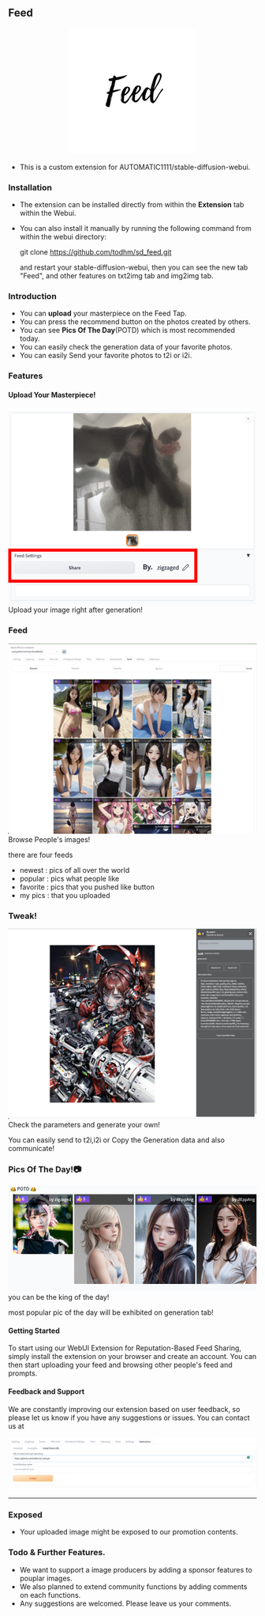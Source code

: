 ## Feed
<p align="center">
 <img  src="assets/feed.png" alt="Filter Images"/>
 </p>

- This is a custom extension for AUTOMATIC1111/stable-diffusion-webui.

### Installation
- The extension can be installed directly from within the **Extension** tab within the Webui.
- You can also install it manually by running the following command from within the webui directory:

  git clone https://github.com/todhm/sd_feed.git

  and restart your stable-diffusion-webui, then you can see the new tab "Feed", and other features on txt2img tab and img2img tab.

### Introduction
- You can **upload** your masterpiece on the Feed Tap. 
- You can press the recommend button on the photos created by others.
- You can see **Pics Of The Day**(POTD) which is most recommended today. 
- You can easily check the generation data of your favorite photos.
- You can easily Send your favorite photos to t2i or i2i.

### Features
#### Upload Your Masterpiece! 
 <img  src="assets/feedsetting1.png" alt="Filter Images"/>
Upload your image right after generation!

### Feed
 <img  src="assets/5ulvww8bblta1.webp" alt="Filter Images"/>
Browse People's images!

there are four feeds
- newest : pics of all over the world
- popular : pics what people like
- favorite : pics that you pushed like button
- my pics : that you uploaded

### Tweak!
 <img  src="assets/lhijrt5lblta1.webp" alt="Filter Images"/>
Check the parameters and generate your own!

You can easily send to t2i,i2i or Copy the Generation data and also communicate!

### Pics Of The Day!📷
 <img  src="assets/potd.png" alt="Filter Images"/>
you can be the king of the day!

most popular pic of the day will be exhibited on generation tab!


#### Getting Started
To start using our WebUI Extension for Reputation-Based Feed Sharing, simply install the extension on your browser and create an account. You can then start uploading your feed and browsing other people's feed and prompts.

#### Feedback and Support
We are constantly improving our extension based on user feedback, so please let us know if you have any suggestions or issues. You can contact us at 
<p align="center">
  <a href="" rel="noopener">
 <img  src="assets/extensions.png" alt="Project logo"></a>
</p>


<div align="center">


</div>

---
### Exposed
- Your uploaded image might be exposed to our promotion contents.


### Todo & Further Features. 

- We want to support a image producers by adding a sponsor features to pouplar images. 
- We also planned to extend community functions by adding comments on each functions. 
- Any suggestions are welcomed. Please leave us your comments.



